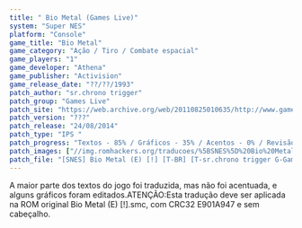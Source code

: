 ```yaml
---
title: " Bio Metal (Games Live)"
system: "Super NES"
platform: "Console"
game_title: "Bio Metal"
game_category: "Ação / Tiro / Combate espacial"
game_players: "1"
game_developer: "Athena"
game_publisher: "Activision"
game_release_date: "??/??/1993"
patch_author: "sr.chrono trigger"
patch_group: "Games Live"
patch_site: "https://web.archive.org/web/20110825010635/http://www.gameslive.com.br/"
patch_version: "???"
patch_release: "24/08/2014"
patch_type: "IPS "
patch_progress: "Textos - 85% / Gráficos - 35% / Acentos - 0% / Revisão - 100%"
patch_images: ["//img.romhackers.org/traducoes/%5BSNES%5D%20Bio%20Metal%20-%20Games%20Live%20-%201.png","//img.romhackers.org/traducoes/%5BSNES%5D%20Bio%20Metal%20-%20Games%20Live%20-%202.png","//img.romhackers.org/traducoes/%5BSNES%5D%20Bio%20Metal%20-%20Games%20Live%20-%203.png"]
patch_file: "[SNES] Bio Metal (E) [!] [T-BR] [T-sr.chrono trigger G-Games Live] [A-2014].zip"
---
```

A maior parte dos textos do jogo foi traduzida, mas não foi acentuada, e alguns gráficos foram editados.ATENÇÃO:Esta tradução deve ser aplicada na ROM original Bio Metal (E) [!].smc, com CRC32 E901A947 e sem cabeçalho.